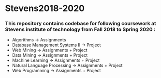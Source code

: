 # Stevens2018-2020
### This repository contains codebase for following coursework at Stevens institute of technology from Fall 2018 to Spring 2020 :

* Algorithms -> Assignments
* Database Management Systems II -> Project
* Web Mining -> Assignments + Project
* Data Mining -> Assignments + Project
* Machine Learning -> Assignments + Project
* Natural Language Processing -> Assignments + Project
* Web Programming -> Assignments + Project
